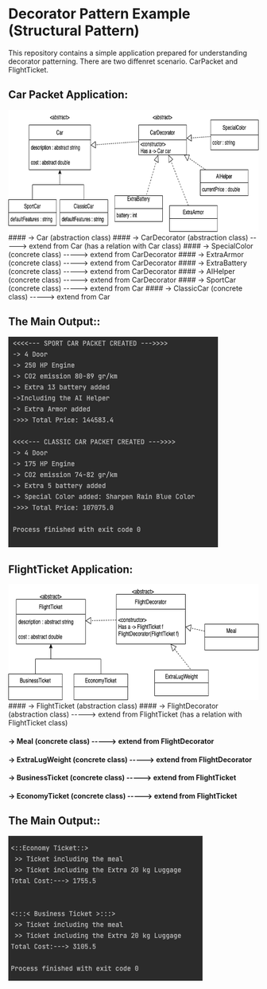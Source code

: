 # Decorator Pattern Example (Structural Pattern)

 This repository contains a simple application prepared for understanding decorator patterning.
 There are two diffenret scenario. CarPacket and FlightTicket.

## Car Packet Application:
<img src= /src/main/screenshots/ss3.png width="731" height="245" >
#### -> Car (abstraction class)
#### -> CarDecorator (abstraction class) -----> extend from Car (has a relation with Car class)
#### -> SpecialColor (concrete class) -----> extend from CarDecorator
#### -> ExtraArmor (concrete class) -----> extend from CarDecorator
#### -> ExtraBattery (concrete class) -----> extend from CarDecorator
#### -> AIHelper (concrete class) -----> extend from CarDecorator
#### -> SportCar (concrete class) -----> extend from Car
#### -> ClassicCar (concrete class) -----> extend from Car

## The Main Output::
<img src= /src/main/screenshots/ss1.png width="422" height="423" >


## FlightTicket Application:
<img src= /src/main/screenshots/ss4.png width="651" height="233" >
#### -> FlightTicket (abstraction class)
#### -> FlightDecorator (abstraction class) -----> extend from FlightTicket (has a relation with FlightTicket class)

#### -> Meal (concrete class) -----> extend from FlightDecorator
#### -> ExtraLugWeight (concrete class) -----> extend from FlightDecorator

#### -> BusinessTicket (concrete class) -----> extend from FlightTicket
#### -> EconomyTicket (concrete class) -----> extend from FlightTicket

## The Main Output::
<img src= /src/main/screenshots/ss2.png width="391" height="291" >
